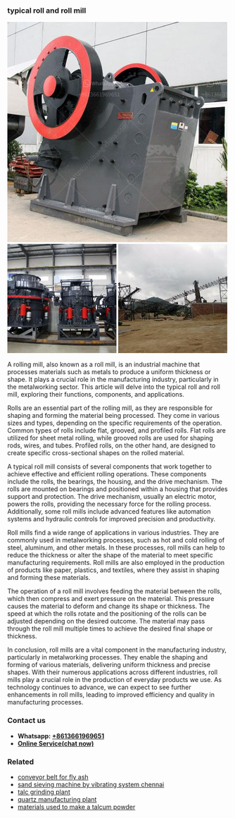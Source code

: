 <h3>typical roll and roll mill</h3><img src='1708498470.jpg' alt=''><p>A rolling mill, also known as a roll mill, is an industrial machine that processes materials such as metals to produce a uniform thickness or shape. It plays a crucial role in the manufacturing industry, particularly in the metalworking sector. This article will delve into the typical roll and roll mill, exploring their functions, components, and applications.</p><p>Rolls are an essential part of the rolling mill, as they are responsible for shaping and forming the material being processed. They come in various sizes and types, depending on the specific requirements of the operation. Common types of rolls include flat, grooved, and profiled rolls. Flat rolls are utilized for sheet metal rolling, while grooved rolls are used for shaping rods, wires, and tubes. Profiled rolls, on the other hand, are designed to create specific cross-sectional shapes on the rolled material.</p><p>A typical roll mill consists of several components that work together to achieve effective and efficient rolling operations. These components include the rolls, the bearings, the housing, and the drive mechanism. The rolls are mounted on bearings and positioned within a housing that provides support and protection. The drive mechanism, usually an electric motor, powers the rolls, providing the necessary force for the rolling process. Additionally, some roll mills include advanced features like automation systems and hydraulic controls for improved precision and productivity.</p><p>Roll mills find a wide range of applications in various industries. They are commonly used in metalworking processes, such as hot and cold rolling of steel, aluminum, and other metals. In these processes, roll mills can help to reduce the thickness or alter the shape of the material to meet specific manufacturing requirements. Roll mills are also employed in the production of products like paper, plastics, and textiles, where they assist in shaping and forming these materials.</p><p>The operation of a roll mill involves feeding the material between the rolls, which then compress and exert pressure on the material. This pressure causes the material to deform and change its shape or thickness. The speed at which the rolls rotate and the positioning of the rolls can be adjusted depending on the desired outcome. The material may pass through the roll mill multiple times to achieve the desired final shape or thickness.</p><p>In conclusion, roll mills are a vital component in the manufacturing industry, particularly in metalworking processes. They enable the shaping and forming of various materials, delivering uniform thickness and precise shapes. With their numerous applications across different industries, roll mills play a crucial role in the production of everyday products we use. As technology continues to advance, we can expect to see further enhancements in roll mills, leading to improved efficiency and quality in manufacturing processes.</p><h3>Contact us</h3><ul><li><strong>Whatsapp:&nbsp;<a href="https://wa.me/8613661969651">+8613661969651</a></strong></li><li><a href="https://swt.shibang-china.com/?git&amp;zhl&amp;typical roll and roll mill"><strong>Online Service(chat now)</strong></a></li></ul><h3>Related</h3><ul><li><a href='conveyor belt for fly ash.md'>conveyor belt for fly ash</a></li><li><a href='sand sieving machine by vibrating system chennai.md'>sand sieving machine by vibrating system chennai</a></li><li><a href='talc grinding plant.md'>talc grinding plant</a></li><li><a href='quartz manufacturing plant.md'>quartz manufacturing plant</a></li><li><a href='materials used to make a talcum powder.md'>materials used to make a talcum powder</a></li></ul>